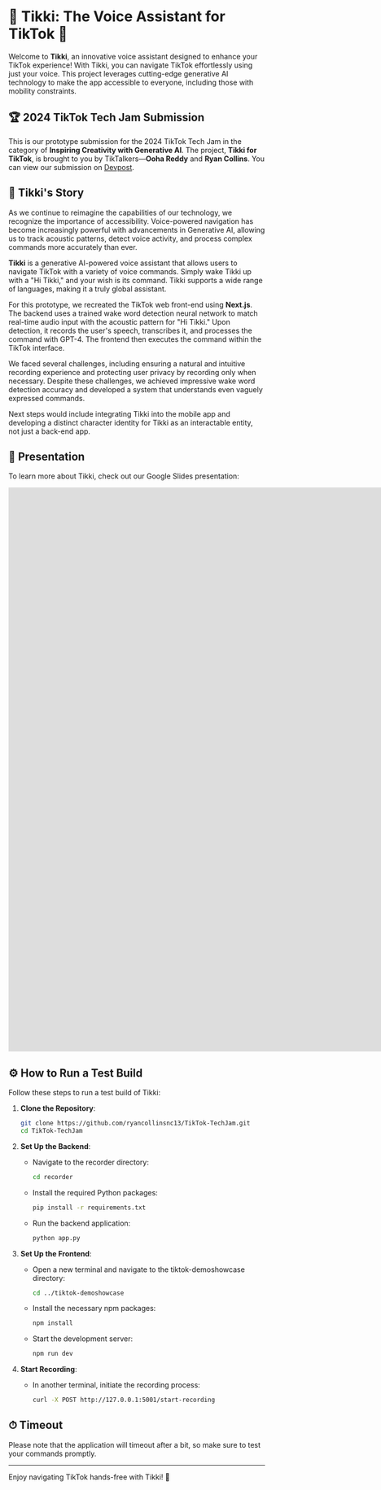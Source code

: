 # 🎉 **Tikki: The Voice Assistant for TikTok** 🎉

Welcome to **Tikki**, an innovative voice assistant designed to enhance your TikTok experience! With Tikki, you can navigate TikTok effortlessly using just your voice. This project leverages cutting-edge generative AI technology to make the app accessible to everyone, including those with mobility constraints.


## 🏆 **2024 TikTok Tech Jam Submission**

This is our prototype submission for the 2024 TikTok Tech Jam in the category of **Inspiring Creativity with Generative AI**. The project, **Tikki for TikTok**, is brought to you by TikTalkers—**Ooha Reddy** and **Ryan Collins**. You can view our submission on [Devpost](https://devpost.com/software/voiceassist).


## 🌟 **Tikki's Story**

As we continue to reimagine the capabilities of our technology, we recognize the importance of accessibility. Voice-powered navigation has become increasingly powerful with advancements in Generative AI, allowing us to track acoustic patterns, detect voice activity, and process complex commands more accurately than ever.

**Tikki** is a generative AI-powered voice assistant that allows users to navigate TikTok with a variety of voice commands. Simply wake Tikki up with a "Hi Tikki," and your wish is its command. Tikki supports a wide range of languages, making it a truly global assistant.

For this prototype, we recreated the TikTok web front-end using **Next.js**. The backend uses a trained wake word detection neural network to match real-time audio input with the acoustic pattern for "Hi Tikki." Upon detection, it records the user's speech, transcribes it, and processes the command with GPT-4. The frontend then executes the command within the TikTok interface.

We faced several challenges, including ensuring a natural and intuitive recording experience and protecting user privacy by recording only when necessary. Despite these challenges, we achieved impressive wake word detection accuracy and developed a system that understands even vaguely expressed commands.

Next steps would include integrating Tikki into the mobile app and developing a distinct character identity for Tikki as an interactable entity, not just a back-end app.


## 📖 **Presentation**

To learn more about Tikki, check out our Google Slides presentation:

<iframe src="https://docs.google.com/presentation/d/e/2PACX-1vRD-klN0_NxW2eMq7EDBQtD8TJo5_tZPXADla6-V1kHv4QFkpw6KdGvfPN_qpuz9yS-7-d2Gcqq2GwV/embed?start=false&loop=false&delayms=5000" frameborder="0" width="1920" height="1109" allowfullscreen="true" mozallowfullscreen="true" webkitallowfullscreen="true"></iframe>

## ⚙️ **How to Run a Test Build**

Follow these steps to run a test build of Tikki:

1. **Clone the Repository**:
   ```bash
   git clone https://github.com/ryancollinsnc13/TikTok-TechJam.git
   cd TikTok-TechJam
   ```
2. **Set Up the Backend**:
   - Navigate to the recorder directory:
     ```bash
     cd recorder
     ```
   - Install the required Python packages:
     ```bash
     pip install -r requirements.txt
     ```
   - Run the backend application:
     ```bash
     python app.py
     ```

3. **Set Up the Frontend**:
   - Open a new terminal and navigate to the tiktok-demoshowcase directory:
     ```bash
     cd ../tiktok-demoshowcase
     ```
   - Install the necessary npm packages:
     ```bash
     npm install
     ```
   - Start the development server:
     ```bash
     npm run dev
     ```

4. **Start Recording**:
   - In another terminal, initiate the recording process:
     ```bash
     curl -X POST http://127.0.0.1:5001/start-recording
     ```

## ⏱ **Timeout**

Please note that the application will timeout after a bit, so make sure to test your commands promptly.

---

Enjoy navigating TikTok hands-free with Tikki! 🎉